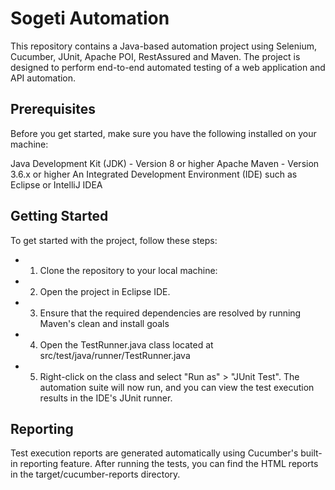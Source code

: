 # Sogeti Automation 
This repository contains a Java-based automation project using Selenium, Cucumber, JUnit, Apache POI, RestAssured and Maven. The project is designed to perform end-to-end automated testing of a web application and API automation.

## Prerequisites
Before you get started, make sure you have the following installed on your machine:

Java Development Kit (JDK) - Version 8 or higher
Apache Maven - Version 3.6.x or higher
An Integrated Development Environment (IDE) such as Eclipse or IntelliJ IDEA

## Getting Started

To get started with the project, follow these steps:
   - 1.	Clone the repository to your local machine:
   - 2.	Open the project in Eclipse IDE.
   - 3.	Ensure that the required dependencies are resolved by running Maven's clean and install goals
   - 4.  Open the TestRunner.java class located at src/test/java/runner/TestRunner.java 
   - 5.	Right-click on the class and select "Run as" > "JUnit Test".
The automation suite will now run, and you can view the test execution results in the IDE's JUnit runner.

## Reporting
Test execution reports are generated automatically using Cucumber's built-in reporting feature. After running the tests, you can find the HTML reports in the target/cucumber-reports directory.
